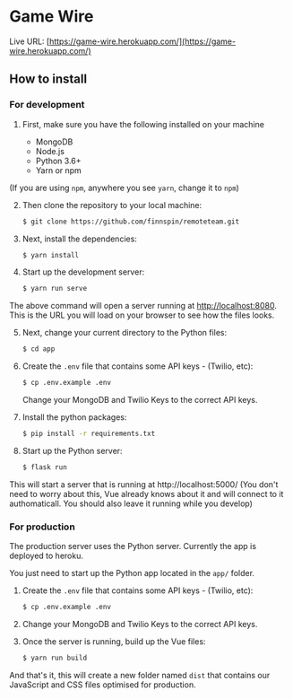 # Game Wire

Live URL: [https://game-wire.herokuapp.com/](https://game-wire.herokuapp.com/)

## How to install

### For development

1. First, make sure you have the following installed on your machine

    - MongoDB
    - Node.js
    - Python 3.6+
    - Yarn or npm

 (If you are using `npm`, anywhere you see `yarn`, change it to `npm`)

2. Then clone the repository to your local machine:

    ```bash
    $ git clone https://github.com/finnspin/remoteteam.git
    ```

3. Next, install the dependencies:

    ```bash
    $ yarn install 
    ```

4. Start up the development server:

    ```bash
    $ yarn run serve
    ```

The above command will open a server running at [http://localhost:8080](http://localhost:8080). This is the URL you will load on your browser to see how the files looks.

5. Next, change your current directory to the Python files:

    ```bash
    $ cd app
    ```

6. Create the `.env` file that contains some API keys - (Twilio, etc):

    ```bash
    $ cp .env.example .env
    ```

    Change your MongoDB and Twilio Keys to the correct API keys.

7. Install the python packages:

    ```bash
    $ pip install -r requirements.txt
    ```

8. Start up the Python server:

    ```bash
    $ flask run
    ```

This will start a server that is running at http://localhost:5000/ (You don't need to worry about this, Vue already knows about it and will connect to it authomaticall. You should also leave it running while you develop)

### For production

The production server uses the Python server. Currently the app is deployed to heroku.

You just need to start up the Python app located in the `app/` folder.

1. Create the `.env` file that contains some API keys - (Twilio, etc):

    ```bash
    $ cp .env.example .env
    ```

2. Change your MongoDB and Twilio Keys to the correct API keys.

3. Once the server is running, build up the Vue files:

    ```bash
    $ yarn run build
    ```

And that's it, this will create a new folder named `dist` that contains our JavaScript and CSS files optimised for production. 